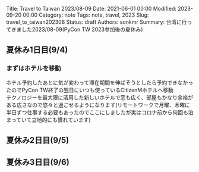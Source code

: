Title: Travel to Taiwan 2023/08-09
Date: 2021-06-01 00:00
Modified: 2023-09-20 00:00
Category: note
Tags: note, travel, 2023
Slug: travel_to_taiwan202308
Status: draft
Authors: sonkmr
Summary: 台湾に行ってきました2023/08-09(PyCon TW 2023参加後の夏休み)

## 夏休み1日目(9/4)

### まずはホテルを移動
ホテル予約したあとに気が変わって滞在期間を伸ばそうとしたら予約できなかったのでPyCon TW終了の翌日にいつも使っているCitizenMホテルへ移動  
テクノロジーを最大限に活用した新しいホテルで窓も広く、部屋もかなり余裕がある広さなので悠々と過ごせるようになります(リモートワークで月曜、木曜に半日ずつ仕事する必要もあったのでここにしましたが実はコロナ前から何回も泊まっていて立地的にも慣れています)  


## 夏休み2日目(9/5)

## 夏休み3日目(9/6)


